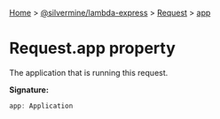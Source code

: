 [Home](./index) &gt; [@silvermine/lambda-express](./lambda-express.md) &gt; [Request](./lambda-express.request.md) &gt; [app](./lambda-express.request.app.md)

# Request.app property

The application that is running this request.

**Signature:**
```javascript
app: Application
```
